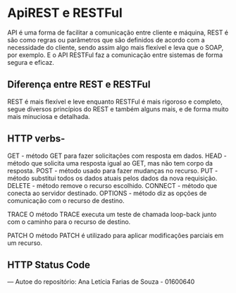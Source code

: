 # ApiREST e RESTFul
API é uma forma de facilitar a comunicação entre cliente e máquina, REST é são como regras ou parâmetros que são definidos de acordo com a necessidade do cliente, sendo assim algo mais flexível e leva que o SOAP, por exemplo. E o API RESTFul faz a comunicação entre sistemas de forma segura e eficaz.

## Diferença entre REST e RESTFul
REST é mais flexível e leve enquanto RESTFul é mais rigoroso e completo, segue diversos princípios do REST e também alguns mais, e de forma muito mais minuciosa e detalhada.

## HTTP verbs- 
GET - método GET para fazer solicitações com resposta em dados.
HEAD - método que solicita uma resposta igual ao GET, mas não tem corpo da resposta.
POST - método usado para fazer mudanças no recurso.
PUT - método substitui todos os dados atuais pelos dados da nova requisição.
DELETE - método remove o recurso escolhido.
CONNECT - método que conecta ao servidor destinado.
OPTIONS - método diz as opções de comunicação com o recurso de destino.

TRACE
O método TRACE executa um teste de chamada loop-back junto com o caminho para o recurso de destino.

PATCH
O método PATCH é utilizado para aplicar modificações parciais em um recurso.

## HTTP Status Code

—
Autoe do repositório: Ana Letícia Farias de Souza - 01600640
